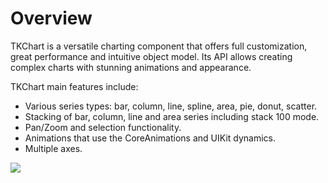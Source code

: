 Overview
========

TKChart is a versatile charting component that offers full customization, great performance and intuitive object model. Its API allows creating complex charts with stunning animations and appearance. 

TKChart main features include:

- Various series types: bar, column, line, spline, area, pie, donut, scatter.
- Stacking of bar, column, line and area series including stack 100 mode.
- Pan/Zoom and selection functionality.
- Animations that use the CoreAnimations and UIKit dynamics.
- Multiple axes.

<img src="docs/images/chart-overview001.png"/>